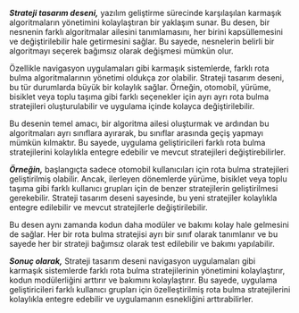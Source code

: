 ***Strateji tasarım deseni,*** yazılım geliştirme sürecinde karşılaşılan karmaşık algoritmaların yönetimini kolaylaştıran bir yaklaşım sunar. Bu desen, bir nesnenin farklı algoritmalar ailesini tanımlamasını, her birini kapsüllemesini ve değiştirilebilir hale getirmesini sağlar. Bu sayede, nesnelerin belirli bir algoritmayı seçerek bağımsız olarak değişmesi mümkün olur.

Özellikle navigasyon uygulamaları gibi karmaşık sistemlerde, farklı rota bulma algoritmalarının yönetimi oldukça zor olabilir. Strateji tasarım deseni, bu tür durumlarda büyük bir kolaylık sağlar. Örneğin, otomobil, yürüme, bisiklet veya toplu taşıma gibi farklı seçenekler için ayrı ayrı rota bulma stratejileri oluşturulabilir ve uygulama içinde kolayca değiştirilebilir.

Bu desenin temel amacı, bir algoritma ailesi oluşturmak ve ardından bu algoritmaları ayrı sınıflara ayırarak, bu sınıflar arasında geçiş yapmayı mümkün kılmaktır. Bu sayede, uygulama geliştiricileri farklı rota bulma stratejilerini kolaylıkla entegre edebilir ve mevcut stratejileri değiştirebilirler.

***Örneğin,*** başlangıçta sadece otomobil kullanıcıları için rota bulma stratejileri geliştirilmiş olabilir. Ancak, ilerleyen dönemlerde yürüme, bisiklet veya toplu taşıma gibi farklı kullanıcı grupları için de benzer stratejilerin geliştirilmesi gerekebilir. Strateji tasarım deseni sayesinde, bu yeni stratejiler kolaylıkla entegre edilebilir ve mevcut stratejilerle değiştirilebilir.

Bu desen aynı zamanda kodun daha modüler ve bakımı kolay hale gelmesini de sağlar. Her bir rota bulma stratejisi ayrı bir sınıf olarak tanımlanır ve bu sayede her bir strateji bağımsız olarak test edilebilir ve bakımı yapılabilir.

***Sonuç olarak,*** Strateji tasarım deseni navigasyon uygulamaları gibi karmaşık sistemlerde farklı rota bulma stratejilerinin yönetimini kolaylaştırır, kodun modülerliğini arttırır ve bakımını kolaylaştırır. Bu sayede, uygulama geliştiricileri farklı kullanıcı grupları için özelleştirilmiş rota bulma stratejilerini kolaylıkla entegre edebilir ve uygulamanın esnekliğini arttırabilirler.
